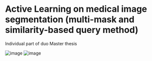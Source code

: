 # Active Learning on medical image segmentation (multi-mask and similarity-based query method)
Individual part of duo Master thesis

![image](https://github.com/croissant1001/Active-Learning-on-medical-image-segmentation-multi-mask-and-similarity-based-query-method-/assets/82324918/941b091a-3ed8-4594-8b3b-a3d1f2d81867)
![image](https://github.com/croissant1001/Active-Learning-on-medical-image-segmentation-multi-mask-and-similarity-based-query-method-/assets/82324918/93d1caeb-d928-4975-800c-1a44e8467979)
